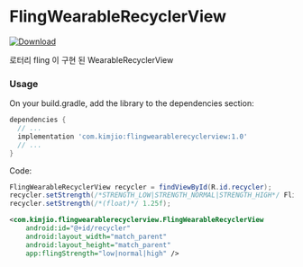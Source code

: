 # FlingWearableRecyclerView
[ ![Download](https://api.bintray.com/packages/kimji/maven/FlingWearableRecyclerView/images/download.svg) ](https://bintray.com/kimji/maven/FlingWearableRecyclerView/_latestVersion)

로터리 fling 이 구현 된 WearableRecyclerView

### Usage

On your build.gradle, add the library to the dependencies section:
```gradle
dependencies {
  // ...
  implementation 'com.kimjio:flingwearablerecyclerview:1.0'
  // ...
}
```

Code:
```java
FlingWearableRecyclerView recycler = findViewById(R.id.recycler);
recycler.setStrength(/*STRENGTH_LOW|STRENGTH_NORMAL|STRENGTH_HIGH*/ FlingWearableRecyclerView.STRENGTH_NORMAL);
recycler.setStrength(/*(float)*/ 1.25f);
```
```xml
<com.kimjio.flingwearablerecyclerview.FlingWearableRecyclerView
    android:id="@+id/recycler"
    android:layout_width="match_parent"
    android:layout_height="match_parent"
    app:flingStrength="low|normal|high" />
```
